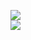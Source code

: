 [![](https://img.shields.io/badge/Made%20With-Github%20Spray-lightgrey.svg?style=for-the-badge&logo=github)](https://github.com/Annihil/github-spray#2091)  
[![](https://i.imgur.com/2DrTn0Z.gif)](https://github.com/Annihil/github-spray)